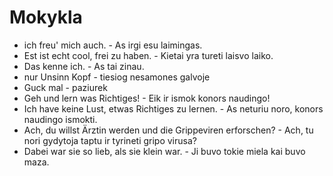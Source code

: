 # Mokykla

- ich freu' mich auch. - As irgi esu laimingas.
- Est ist echt cool, frei zu haben. - Kietai yra tureti laisvo laiko.
- Das kenne ich. - As tai zinau.
- nur Unsinn Kopf - tiesiog nesamones galvoje
- Guck mal - paziurek
- Geh und lern was Richtiges! - Eik ir ismok konors naudingo!
- Ich have keine Lust, etwas Richtiges zu lernen. - As neturiu noro, konors naudingo ismokti.
- Ach, du willst Ärztin werden und die Grippeviren erforschen? - Ach, tu nori gydytoja taptu ir tyrineti gripo virusa?
- Dabei war sie so lieb, als sie klein war. - Ji buvo tokie miela kai buvo maza.
